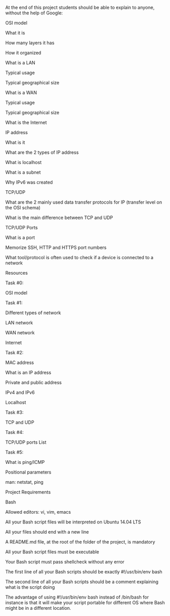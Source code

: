 At the end of this project students should be able to explain to anyone, without the help of Google:

OSI model

What it is

How many layers it has

How it organized

What is a LAN

Typical usage

Typical geographical size

What is a WAN

Typical usage

Typical geographical size

What is the Internet

IP address

What is it

What are the 2 types of IP address

What is localhost

What is a subnet

Why IPv6 was created

TCP/UDP

What are the 2 mainly used data transfer protocols for IP (transfer level on the OSI schema)

What is the main difference between TCP and UDP

TCP/UDP Ports

What is a port

Memorize SSH, HTTP and HTTPS port numbers

What tool/protocol is often used to check if a device is connected to a network

Resources

Task #0:



OSI model

Task #1:



Different types of network

LAN network

WAN network

Internet

Task #2:



MAC address

What is an IP address

Private and public address

IPv4 and IPv6

Localhost

Task #3:



TCP and UDP

Task #4:



TCP/UDP ports List

Task #5:



What is ping/ICMP

Positional parameters

man: netstat, ping



Project Requirements

Bash

Allowed editors: vi, vim, emacs

All your Bash script files will be interpreted on Ubuntu 14.04 LTS

All your files should end with a new line

A README.md file, at the root of the folder of the project, is mandatory

All your Bash script files must be executable

Your Bash script must pass shellcheck without any error

The first line of all your Bash scripts should be exactly #!/usr/bin/env bash

The second line of all your Bash scripts should be a comment explaining what is the script doing

The advantage of using #!/usr/bin/env bash instead of /bin/bash for instance is that it will make your script portable for different OS where Bash might be in a different location.
